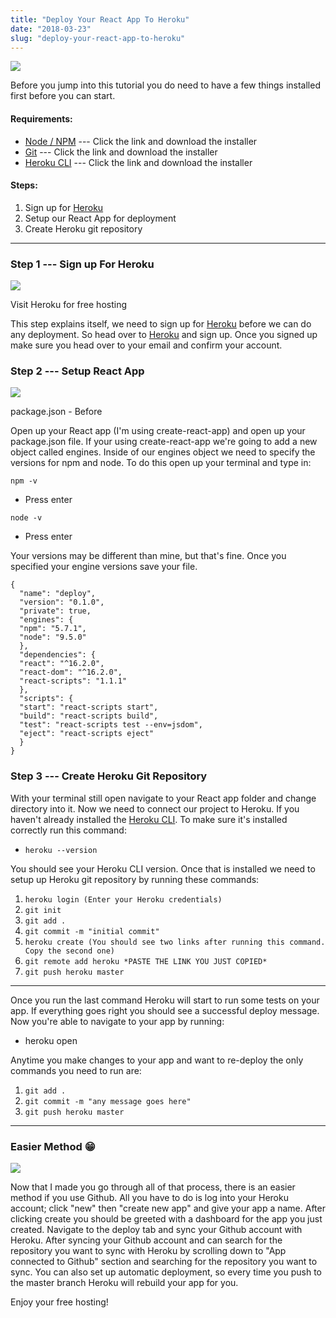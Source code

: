 ```yaml
---
title: "Deploy Your React App To Heroku"
date: "2018-03-23"
slug: "deploy-your-react-app-to-heroku"
---
```


![](https://shakhorblog.files.wordpress.com/2018/03/heroku.png?w=512)

Before you jump into this tutorial you do need to have a few things installed first before you can start.

#### Requirements:

-   [Node / NPM](https://nodejs.org/en/) --- Click the link and download the installer
-   [Git](https://git-scm.com/downloads) --- Click the link and download the installer
-   [Heroku CLI](https://devcenter.heroku.com/articles/heroku-cli) --- Click the link and download the installer

#### Steps:

1.  Sign up for [Heroku](https://www.heroku.com/)
2.  Setup our React App for deployment
3.  Create Heroku git repository

* * * * *

### Step 1 --- Sign up For Heroku

![](https://shakhorblog.files.wordpress.com/2018/03/f3f51-1ppwg0zvhu_gyhgmhxi83dw.png?w=1100)

Visit Heroku for free hosting

This step explains itself, we need to sign up for [Heroku](https://www.heroku.com/) before we can do any deployment. So head over to [Heroku](https://www.heroku.com/) and sign up. Once you signed up make sure you head over to your email and confirm your account.

### Step 2 --- Setup React App

![](https://shakhorblog.files.wordpress.com/2018/03/dbe0c-1t-t56mocumwzm2py8xdwgw.png?w=1100)

package.json - Before

Open up your React app (I'm using create-react-app) and open up your package.json file. If your using create-react-app we're going to add a new object called engines. Inside of our engines object we need to specify the versions for npm and node. To do this open up your terminal and type in:

```npm -v```

-   Press enter

```node -v```

-   Press enter

Your versions may be different than mine, but that's fine. Once you specified your engine versions save your file.
```
{ 
  "name": "deploy", 
  "version": "0.1.0", 
  "private": true, 
  "engines": { 
  "npm": "5.7.1", 
  "node": "9.5.0" 
  }, 
  "dependencies": { 
  "react": "^16.2.0", 
  "react-dom": "^16.2.0", 
  "react-scripts": "1.1.1" 
  }, 
  "scripts": { 
  "start": "react-scripts start", 
  "build": "react-scripts build", 
  "test": "react-scripts test --env=jsdom", 
  "eject": "react-scripts eject" 
  } 
} 
```

### Step 3 --- Create Heroku Git Repository

With your terminal still open navigate to your React app folder and change directory into it. Now we need to connect our project to Heroku. If you haven't already installed the [Heroku CLI](https://devcenter.heroku.com/articles/heroku-cli). To make sure it's installed correctly run this command:

-   ```heroku --version```

You should see your Heroku CLI version. Once that is installed we need to setup up Heroku git repository by running these commands:

1.  ```heroku login (Enter your Heroku credentials)```
2.  ```git init```
3.  ```git add .```
4.  ```git commit -m "initial commit"```
5.  ```heroku create (You should see two links after running this command. Copy the second one)```
6.  ```git remote add heroku *PASTE THE LINK YOU JUST COPIED*```
7.  ```git push heroku master```

* * * * *

Once you run the last command Heroku will start to run some tests on your app. If everything goes right you should see a successful deploy message. Now you're able to navigate to your app by running:

-   heroku open

Anytime you make changes to your app and want to re-deploy the only commands you need to run are:

1.  ```git add .```
2.  ```git commit -m "any message goes here"```
3.  ```git push heroku master```

* * * * *

### Easier Method 😁

![](https://shakhorblog.files.wordpress.com/2018/03/94ad9-1n0wsbavf_snjqyyfin39lw.png?w=1100)

Now that I made you go through all of that process, there is an easier method if you use Github. All you have to do is log into your Heroku account; click "new" then "create new app" and give your app a name. After clicking create you should be greeted with a dashboard for the app you just created. Navigate to the deploy tab and sync your Github account with Heroku. After syncing your Github account and can search for the repository you want to sync with Heroku by scrolling down to "App connected to Github" section and searching for the repository you want to sync. You can also set up automatic deployment, so every time you push to the master branch Heroku will rebuild your app for you.

Enjoy your free hosting!